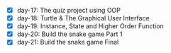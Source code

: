 - [x] day-17: The quiz project using OOP
- [x] day-18: Turtle & The Graphical User Interface
- [x] day-19: Instance, State and Higher Order Function
- [x] day-20: Build the snake game Part 1
- [x] day-21: Build the snake game Final